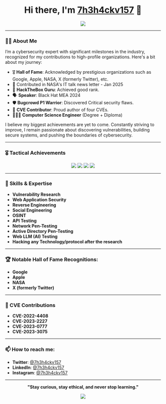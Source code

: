 <h1 align="center">Hi there, I'm <a href="https://github.com/7h3h4ckv157">7h3h4ckv157</a> 👋</h1>

<p align="center">
  <a href="https://github.com/7h3h4ckv157">
    <img src="https://readme-typing-svg.demolab.com?font=Fira+Code&size=30&duration=2000&pause=500&color=F77B33&center=true&vCenter=true&width=800&lines=Hacker;Offensive+Security+Expert;HackTheBox+Guru;Bugcrowd+P1+Warrior;CVE+Contributor;Hall+of+Fame+at+Google,+Apple,+NASA,+X">
  </a>
</p>

---

### 👨‍💻 About Me

I’m a cybersecurity expert with significant milestones in the industry, recognized for my contributions to high-profile organizations. Here's a bit about my journey:

- 🎖️ **Hall of Fame**: Acknowledged by prestigious organizations such as Google, Apple, NASA, X (formerly Twitter), etc.
- 📰 Contributed in NASA's IT talk news letter - Jan 2025
- 🔐 **HackTheBox Guru**: Achieved good rank.
- 🗣️ **Speaker**: Black Hat MEA 2024 
- 🛡️ **Bugcrowd P1 Warrior**: Discovered Critical security flaws.
- 📜 **CVE Contributor**: Proud author of four CVEs.
- 👨🏻‍🎓 **Computer Science Engineer** (Degree + Diploma)   

I believe my biggest achievements are yet to come. Constantly striving to improve, I remain passionate about discovering vulnerabilities, building secure systems, and pushing the boundaries of cybersecurity.

---

### 🎖️ Tactical Achievements

<p align="center">
  <img src="https://img.shields.io/badge/HackTheBox-Guru-green?style=for-the-badge&logo=Hack%20The%20Box&logoColor=white">
  <img src="https://img.shields.io/badge/Bugcrowd-P1%20Warrior-blue?style=for-the-badge&logo=Bugcrowd&logoColor=white">
  <img src="https://img.shields.io/badge/CVE-Hunter-yellow?style=for-the-badge&logo=CVE&logoColor=white">
  <img src="https://img.shields.io/badge/Trillion%20Dollar%20Company-Hacker-purple?style=for-the-badge&logo=Apple&logoColor=white">
</p>

---

### 🔑 Skills & Expertise

- **Vulnerability Research**
- **Web Application Security**
- **Reverse Engineering**
- **Social Engineering**
- **OSINT**
- **API Testing**
- **Network Pen-Testing**
- **Active Directory Pen-Testing**
- **Web LLM (AI) Testing**
- **Hacking any Technology/protocol after the research**

---

### 🏆 Notable Hall of Fame Recognitions:

- **Google**  
- **Apple**  
- **NASA**  
- **X (formerly Twitter)**  

---

### 🚨 CVE Contributions

- **CVE-2022-4408**  
- **CVE-2023-2227**  
- **CVE-2023-0777**  
- **CVE-2023-3075**

---



### 📫 How to reach me:

- **Twitter**: [@7h3h4ckv157](https://x.com/7h3h4ckv157)
- **LinkedIn**: [@7h3h4ckv157](https://linkedin.com/in/7h3h4ckv157/)
- **Instagram**: [@7h3h4ckv157](https://instagram.com/7h3h4ckv157/)

---

<p align="center">
  <strong>"Stay curious, stay ethical, and never stop learning."</strong>
</p>

<p align="center">
  <img src="https://readme-typing-svg.demolab.com?font=Fira+Code&size=22&duration=2500&pause=500&color=F77B33&center=true&vCenter=true&width=600&lines=Hack+the+Planet!" />
</p>
